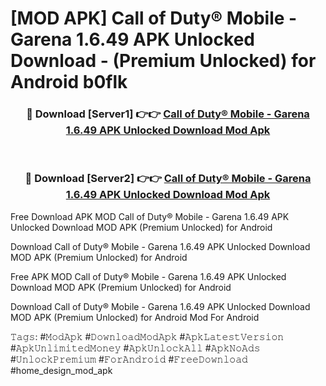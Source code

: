 # [MOD APK] Call of Duty® Mobile - Garena 1.6.49 APK Unlocked Download - (Premium Unlocked) for Android b0flk



<div align="center">
<h3>🔴 Download [Server1] 👉👉 <a href="https://momento.my/?title=Call_of_Duty®_Mobile_-_Garena_1.6.49_APK_Unlocked_Download">Call of Duty® Mobile - Garena 1.6.49 APK Unlocked Download Mod Apk</a></h3><br>

<h3>🔴 Download [Server2] 👉👉 <a href="https://momento.my/?title=Call_of_Duty®_Mobile_-_Garena_1.6.49_APK_Unlocked_Download">Call of Duty® Mobile - Garena 1.6.49 APK Unlocked Download Mod Apk</a></h3>
</div>



Free Download APK MOD Call of Duty® Mobile - Garena 1.6.49 APK Unlocked Download MOD APK (Premium Unlocked) for Android

Download Call of Duty® Mobile - Garena 1.6.49 APK Unlocked Download MOD APK (Premium Unlocked) for Android

Free APK MOD Call of Duty® Mobile - Garena 1.6.49 APK Unlocked Download MOD APK (Premium Unlocked) for Android

Download Call of Duty® Mobile - Garena 1.6.49 APK Unlocked Download MOD APK (Premium Unlocked) for Android Mod For Android

𝚃𝚊𝚐𝚜: #𝙼𝚘𝚍𝙰𝚙𝚔 #𝙳𝚘𝚠𝚗𝚕𝚘𝚊𝚍𝙼𝚘𝚍𝙰𝚙𝚔 #𝙰𝚙𝚔𝙻𝚊𝚝𝚎𝚜𝚝𝚅𝚎𝚛𝚜𝚒𝚘𝚗 #𝙰𝚙𝚔𝚄𝚗𝚕𝚒𝚖𝚒𝚝𝚎𝚍𝙼𝚘𝚗𝚎𝚢 #𝙰𝚙𝚔𝚄𝚗𝚕𝚘𝚌𝚔𝙰𝚕𝚕 #𝙰𝚙𝚔𝙽𝚘𝙰𝚍𝚜 #𝚄𝚗𝚕𝚘𝚌𝚔𝙿𝚛𝚎𝚖𝚒𝚞𝚖 #𝙵𝚘𝚛𝙰𝚗𝚍𝚛𝚘𝚒𝚍 #𝙵𝚛𝚎𝚎𝙳𝚘𝚠𝚗𝚕𝚘𝚊𝚍 #home_design_mod_apk
